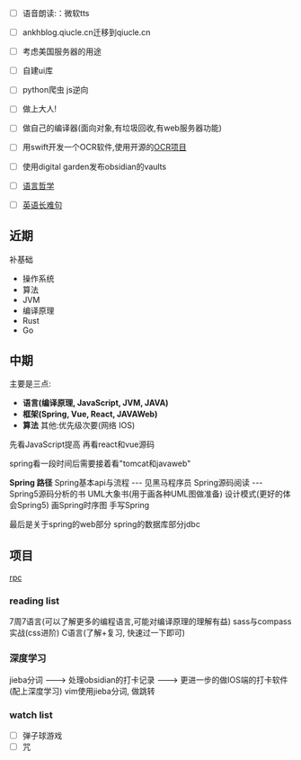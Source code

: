       

- [ ] 语音朗读:：微软tts
- [ ] ankhblog.qiucle.cn迁移到qiucle.cn
- [ ] 考虑美国服务器的用途
- [ ] 自建ui库
- [ ] python爬虫 js逆向
- [ ] 做上大人!
- [ ] 做自己的编译器(面向对象,有垃圾回收,有web服务器功能)

- [ ] 用swift开发一个OCR软件,使用开源的[OCR项目](https://github.com/alisen39/TrWebOCR/wiki/%E6%8E%A5%E5%8F%A3%E6%96%87%E6%A1%A3)

- [ ] 使用digital garden发布obsidian的vaults

- [ ] [语言哲学](https://www.bilibili.com/video/BV1hL4y1b73o)
- [ ] [英语长难句](https://www.bilibili.com/video/BV1mC4y1p7Fh?p=154)

## 近期
补基础
- 操作系统
- 算法
- JVM
- 编译原理
- Rust
- Go


## 中期

主要是三点:
- **语言(编译原理, JavaScript, JVM, JAVA)**
- **框架(Spring, Vue, React, JAVAWeb)**
- **算法**
其他:优先级次要(网络 IOS)

先看JavaScript提高
再看react和vue源码

spring看一段时间后需要接着看"tomcat和javaweb"

**Spring 路径**
Spring基本api与流程 --- 见黑马程序员
Spring源码阅读 --- Spring5源码分析的书
UML大象书(用于画各种UML图做准备)
设计模式(更好的体会Spring5)
画Spring时序图
手写Spring

最后是关于spring的web部分
spring的数据库部分jdbc

## 项目
[rpc](https://github.com/Snailclimb/guide-rpc-framework)


### reading list
7周7语言(可以了解更多的编程语言,可能对编译原理的理解有益)
sass与compass实战(css进阶)
C语言(了解+复习, 快速过一下即可)



### 深度学习
jieba分词 ---> 处理obsidian的打卡记录 ---> 更进一步的做IOS端的打卡软件(配上深度学习)
vim使用jieba分词, 做跳转

### watch list
- [ ] 弹子球游戏
- [ ] 咒